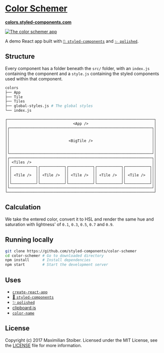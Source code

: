 # [Color Schemer](https://colors.styled-components.com)

**[colors.styled-components.com](https://colors.styled-components.com)**

[![The color schemer app](https://cloud.githubusercontent.com/assets/7525670/23553930/c8f83efc-001a-11e7-810a-7c7916dc1f29.png)](https://colors.styled-components.com)

A demo React app built with [`💅 styled-components`](https://github.com/styled-components/styled-components) and [`✨ polished`](https://github.com/styled-components/polished).

## Structure

Every component has a folder beneath the `src/` folder, with an `index.js` containing the component and a `style.js` containing the styled components used within that component.

```sh
colors
├── App
├── Tile
├── Tiles
├── global-styles.js # The global styles
└── index.js
```

```
┌───────────────────────────────────────────────────────────────────┐
│                              <App />                              │
│┌─────────────────────────────────────────────────────────────────┐│
││                                                                 ││
││                                                                 ││
││                           <BigTile />                           ││
││                                                                 ││
││                                                                 ││
│└─────────────────────────────────────────────────────────────────┘│
│┌─────────────────────────────────────────────────────────────────┐│
││ <Tiles />                                                       ││
││┌───────────┐┌───────────┐┌───────────┐┌───────────┐┌───────────┐││
│││           ││           ││           ││           ││           │││
│││ <Tile />  ││ <Tile />  ││ <Tile />  ││ <Tile />  ││ <Tile />  │││
│││           ││           ││           ││           ││           │││
││└───────────┘└───────────┘└───────────┘└───────────┘└───────────┘││
│└─────────────────────────────────────────────────────────────────┘│
└───────────────────────────────────────────────────────────────────┘
```

## Calculation

We take the entered color, convert it to HSL and render the same hue and saturation with lightness' of `0.1`, `0.3`, `0.5`, `0.7` and `0.9`.

## Running locally

```sh
git clone https://github.com/styled-components/color-schemer
cd color-schemer # Go to downloaded directory
npm install      # Install dependencies
npm start        # Start the development server
```

## Uses

- [`create-react-app`](https://github.com/facebookincubator/create-react-app)
- [💅 `styled-components`](https://github.com/styled-components/styled-components)
- [✨ `polished`](https://github.com/styled-components/polished)
- [clipboard.js](https://clipboardjs.com/)
- [`color-name`](https://npm.im/color-name)

## License

Copyright (c) 2017 Maximilian Stoiber. Licensed under the MIT License, see the [LICENSE](LICENSE) file for more information.
